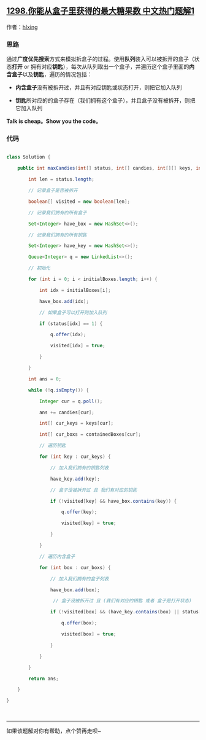 ## [1298.你能从盒子里获得的最大糖果数 中文热门题解1](https://leetcode.cn/problems/maximum-candies-you-can-get-from-boxes/solutions/100000/qing-xi-jian-dan-bfs-mo-ni-by-hlxing)

作者：[hlxing](https://leetcode.cn/u/hlxing)
### 思路

通过**广度优先搜索**方式来模拟拆盒子的过程。使用**队列**装入可以被拆开的盒子（状态**打开** or 拥有对应**钥匙**），每次从队列取出一个盒子，并遍历这个盒子里面的**内含盒子**以及**钥匙**，遍历的情况包括：

- **内含盒子**没有被拆开过，并且有对应钥匙或状态打开，则把它加入队列
- **钥匙**所对应的的盒子存在（我们拥有这个盒子），并且盒子没有被拆开，则把它加入队列

**Talk is cheap。Show you the code。**

### 代码

```java
class Solution {
    public int maxCandies(int[] status, int[] candies, int[][] keys, int[][] containedBoxes, int[] initialBoxes) {
        int len = status.length;
        // 记录盒子是否被拆开
        boolean[] visited = new boolean[len];
        // 记录我们拥有的所有盒子
        Set<Integer> have_box = new HashSet<>();
        // 记录我们拥有的所有钥匙
        Set<Integer> have_key = new HashSet<>();
        Queue<Integer> q = new LinkedList<>();
        // 初始化
        for (int i = 0; i < initialBoxes.length; i++) {
            int idx = initialBoxes[i];
            have_box.add(idx);
            // 如果盒子可以打开则加入队列
            if (status[idx] == 1) {
                q.offer(idx);
                visited[idx] = true;
            }
        }
        int ans = 0;
        while (!q.isEmpty()) {
            Integer cur = q.poll();
            ans += candies[cur];
            int[] cur_keys = keys[cur];
            int[] cur_boxs = containedBoxes[cur];
            // 遍历钥匙
            for (int key : cur_keys) {
                // 加入我们拥有的钥匙列表
                have_key.add(key);
                // 盒子没被拆开过 且 我们有对应的钥匙
                if (!visited[key] && have_box.contains(key)) {
                    q.offer(key);
                    visited[key] = true;
                }
            }
            // 遍历内含盒子
            for (int box : cur_boxs) {
                // 加入我们拥有的盒子列表
                have_box.add(box);
                 // 盒子没被拆开过 且 (我们有对应的钥匙 或者 盒子是打开状态)
                if (!visited[box] && (have_key.contains(box) || status[box] == 1)) {
                    q.offer(box);
                    visited[box] = true;
                }
            }
        }
        return ans;
    }
}
```

&nbsp;

---

如果该题解对你有帮助，点个赞再走呗~